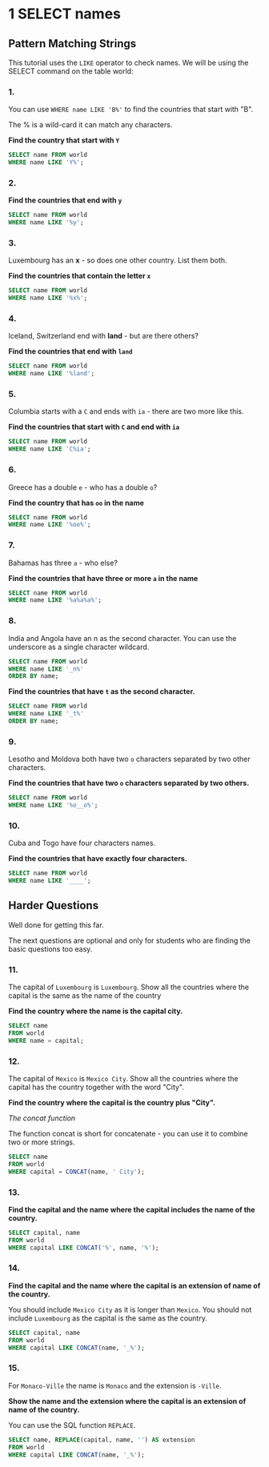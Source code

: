 # 1 SELECT names

## Pattern Matching Strings

This tutorial uses the `LIKE` operator to check names. We will be using the SELECT command on the table world:

### 1.

You can use `WHERE name LIKE 'B%'` to find the countries that start with "B".

The % is a wild-card it can match any characters.

**Find the country that start with `Y`**

```SQL
SELECT name FROM world
WHERE name LIKE 'Y%';
```

### 2.

**Find the countries that end with `y`**

```SQL
SELECT name FROM world
WHERE name LIKE '%y';
```

### 3.

Luxembourg has an **x** - so does one other country. List them both.

**Find the countries that contain the letter `x`**

```SQL
SELECT name FROM world
WHERE name LIKE '%x%';
```

### 4.

Iceland, Switzerland end with **land** - but are there others?

**Find the countries that end with `land`**

```SQL
SELECT name FROM world
WHERE name LIKE '%land';
```

### 5.

Columbia starts with a `C` and ends with `ia` - there are two more like this.

**Find the countries that start with `C` and end with `ia`**

```SQL
SELECT name FROM world
WHERE name LIKE 'C%ia';
```

### 6.

Greece has a double `e` - who has a double `o`?

**Find the country that has `oo` in the name**

```SQL
SELECT name FROM world
WHERE name LIKE '%oo%';
```

### 7.

Bahamas has three `a` - who else?

**Find the countries that have three or more `a` in the name**

```SQL
SELECT name FROM world
WHERE name LIKE '%a%a%a%';
```

### 8.

India and Angola have an n as the second character. You can use the underscore as a single character wildcard.

```SQL
SELECT name FROM world
WHERE name LIKE '_n%'
ORDER BY name;
```

**Find the countries that have `t` as the second character.**

```SQL
SELECT name FROM world
WHERE name LIKE '_t%'
ORDER BY name;
```

### 9.

Lesotho and Moldova both have two `o` characters separated by two other characters.

**Find the countries that have two `o` characters separated by two others.**

```SQL
SELECT name FROM world
WHERE name LIKE '%o__o%';
```

### 10.

Cuba and Togo have four characters names.

**Find the countries that have exactly four characters.**

```SQL
SELECT name FROM world
WHERE name LIKE '____';
```

## Harder Questions

Well done for getting this far.

The next questions are optional and only for students who are finding the basic questions too easy.

### 11.

The capital of `Luxembourg` is `Luxembourg`. Show all the countries where the capital is the same as the name of the country

**Find the country where the name is the capital city.**

```SQL
SELECT name
FROM world
WHERE name = capital;
```

### 12.

The capital of `Mexico` is `Mexico City`. Show all the countries where the capital has the country together with the word "City".

**Find the country where the capital is the country plus "City".**

*The concat function*

The function concat is short for concatenate - you can use it to combine two or more strings.

```SQL
SELECT name
FROM world
WHERE capital = CONCAT(name, ' City');
```

### 13.

**Find the capital and the name where the capital includes the name of the country.**

```SQL
SELECT capital, name
FROM world
WHERE capital LIKE CONCAT('%', name, '%');
```

### 14.

**Find the capital and the name where the capital is an extension of name of the country.**

You should include `Mexico City` as it is longer than `Mexico`. You should not include `Luxembourg` as the capital is the same as the country.

```SQL
SELECT capital, name
FROM world
WHERE capital LIKE CONCAT(name, '_%');
```

### 15.
For `Monaco-Ville` the name is `Monaco` and the extension is `-Ville`.

**Show the name and the extension where the capital is an extension of name of the country.**

You can use the SQL function `REPLACE`.

```SQL
SELECT name, REPLACE(capital, name, '') AS extension
FROM world
WHERE capital LIKE CONCAT(name, '_%');
```
